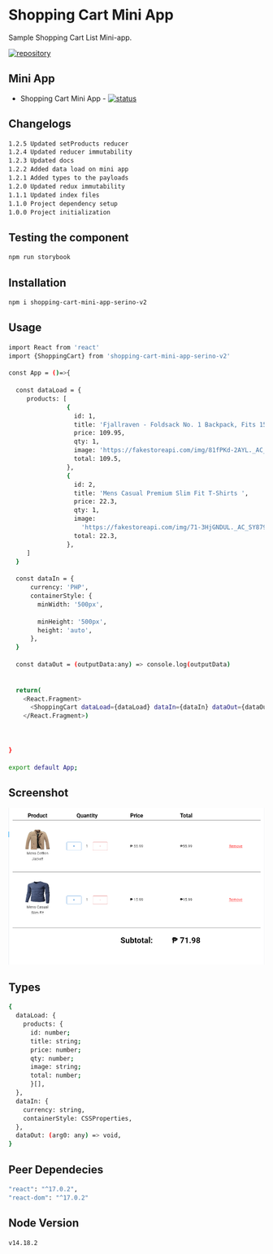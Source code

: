 # Shopping Cart Mini App

Sample Shopping Cart List Mini-app.

[![repository](https://img.shields.io/badge/repo-github-orange)](https://github.com/michael-angelo-estor16/shopping-cart-mini-app)

## Mini App

- Shopping Cart Mini App - [![status](https://img.shields.io/badge/DONE-green)](#)

## Changelogs

```sh
1.2.5 Updated setProducts reducer
1.2.4 Updated reducer immutability
1.2.3 Updated docs
1.2.2 Added data load on mini app
1.2.1 Added types to the payloads
1.2.0 Updated redux immutability
1.1.1 Updated index files
1.1.0 Project dependency setup
1.0.0 Project initialization
```

## Testing the component

```sh
npm run storybook
```

## Installation

```sh
npm i shopping-cart-mini-app-serino-v2
```

## Usage

```sh
import React from 'react'
import {ShoppingCart} from 'shopping-cart-mini-app-serino-v2'

const App = ()=>{

  const dataLoad = {
     products: [
                {
                  id: 1,
                  title: 'Fjallraven - Foldsack No. 1 Backpack, Fits 15 Laptops',
                  price: 109.95,
                  qty: 1,
                  image: 'https://fakestoreapi.com/img/81fPKd-2AYL._AC_SL1500_.jpg',
                  total: 109.5,
                },
                {
                  id: 2,
                  title: 'Mens Casual Premium Slim Fit T-Shirts ',
                  price: 22.3,
                  qty: 1,
                  image:
                    'https://fakestoreapi.com/img/71-3HjGNDUL._AC_SY879._SX._UX._SY._UY_.jpg',
                  total: 22.3,
                },
     ]
  }

  const dataIn = {
      currency: 'PHP',
      containerStyle: {
        minWidth: '500px',

        minHeight: '500px',
        height: 'auto',
      },
  }

  const dataOut = (outputData:any) => console.log(outputData)


  return(
    <React.Fragment>
      <ShoppingCart dataLoad={dataLoad} dataIn={dataIn} dataOut={dataOut}/>
    </React.Fragment>)



}

export default App;

```

## Screenshot

![Alt text](./src/assets/Screenshot%202022-11-03%20165254.png 'Title')

## Types

```sh
{
  dataLoad: {
    products: {
      id: number;
      title: string;
      price: number;
      qty: number;
      image: string;
      total: number;
      }[],
  },
  dataIn: {
    currency: string,
    containerStyle: CSSProperties,
  },
  dataOut: (arg0: any) => void,
}

```

## Peer Dependecies

```sh
"react": "^17.0.2",
"react-dom": "^17.0.2"
```

## Node Version

```sh
v14.18.2
```
